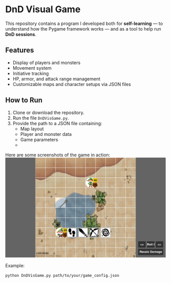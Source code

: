 # DnD Visual Game

This repository contains a program I developed both for **self-learning** — to understand how the Pygame framework works — and as a tool to help run **DnD sessions**.

## Features
- Display of players and monsters
- Movement system
- Initiative tracking
- HP, armor, and attack range management
- Customizable maps and character setups via JSON files

## How to Run
1. Clone or download the repository.
2. Run the file `DnDVisGame.py`.
3. Provide the path to a JSON file containing:
   - Map layout
   - Player and monster data
   - Game parameters
   - 
Here are some screenshots of the game in action:
![Game demo](Demo.png)


Example:
```bash
python DnDVisGame.py path/to/your/game_config.json



